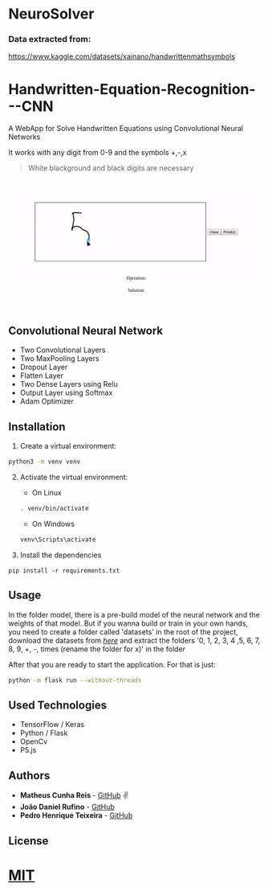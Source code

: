 # NeuroSolver

### Data extracted from:

https://www.kaggle.com/datasets/xainano/handwrittenmathsymbols

# Handwritten-Equation-Recognition---CNN

A WebApp for Solve Handwritten Equations using Convolutional Neural Networks

It works with any digit from 0-9 and the symbols +,-,x

> White blackground and black digits are necessary

![Digit Recognition](./demo.gif)

## Convolutional Neural Network

-   Two Convolutional Layers
-   Two MaxPooling Layers
-   Dropout Layer
-   Flatten Layer
-   Two Dense Layers using Relu
-   Output Layer using Softmax
-   Adam Optimizer

## Installation

1. Create a virtual environment:

```bash
python3 -m venv venv
```

2. Activate the virtual environment:

    - On Linux

    ```bash
    . venv/bin/activate
    ```

    - On Windows

    ```bash
    venv\Scripts\activate
    ```

3. Install the dependencies

```
pip install -r requirements.txt
```

## Usage

In the folder model, there is a pre-build model of the neural network and the weights of that model.
But if you wanna build or train in your own hands, you need to create a folder called 'datasets' in the root of the project, download the datasets from _[here](https://www.kaggle.com/xainano/handwrittenmathsymbols)_ and extract the folders '0, 1, 2, 3, 4 ,5, 6, 7, 8, 9, +, -, times (rename the folder for x)' in the folder

After that you are ready to start the application. For that is just:

```bash
python -m flask run --without-threads
```

## Used Technologies

-   TensorFlow / Keras
-   Python / Flask
-   OpenCv
-   P5.js

## Authors

-   **Matheus Cunha Reis** - [GitHub](https://github.com/matheuscr30) ✌
-   **João Daniel Rufino** - [GitHub](https://github.com/JoaoDanielRufino)
-   **Pedro Henrique Teixeira** - [GitHub](https://github.com/pedroteixeirazup)

## License

# [MIT](https://choosealicense.com/licenses/mit/)
